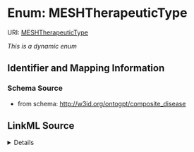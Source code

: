 # Enum: MESHTherapeuticType



URI: [MESHTherapeuticType](MESHTherapeuticType.md)


_This is a dynamic enum_








## Identifier and Mapping Information







### Schema Source


* from schema: http://w3id.org/ontogpt/composite_disease




## LinkML Source

<details>
```yaml
name: MESHTherapeuticType
from_schema: http://w3id.org/ontogpt/composite_disease
rank: 1000
reachable_from:
  source_ontology: obo:mesh
  source_nodes:
  - MESH:D013812

```
</details>
